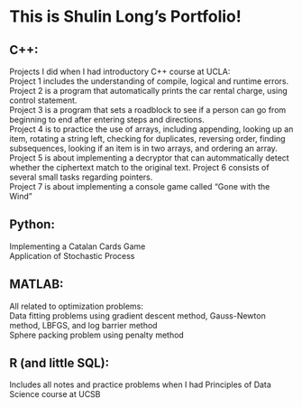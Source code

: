 # This is Shulin Long’s Portfolio! 
## C++: 
 Projects I did when I had introductory C++ course at UCLA:  
 Project 1 includes the understanding of compile, logical and runtime errors.  
 Project 2 is a program that automatically prints the car rental charge, using control statement.    
 Project 3 is a program that sets a roadblock to see if a person can go from beginning to end after entering steps and directions.    
 Project 4 is to practice the use of arrays, including appending, looking up an item, rotating a string left, checking for duplicates, reversing order, finding subsequences, looking if an item is in two arrays, and ordering an array.  
 Project 5 is about implementing a decryptor that can autommatically detect whether the ciphertext match to the original text.
 Project 6 consists of several small tasks regarding pointers.  
 Project 7 is about implementing a console game called “Gone with the Wind”  
## Python:
 Implementing a Catalan Cards Game  
 Application of Stochastic Process  
## MATLAB: 
 All related to optimization problems:  
 Data fitting problems using gradient descent method, Gauss-Newton method, LBFGS, and log barrier method  
 Sphere packing problem using penalty method  
## R (and little SQL): 
 Includes all notes and practice problems when I had Principles of Data Science course at UCSB
